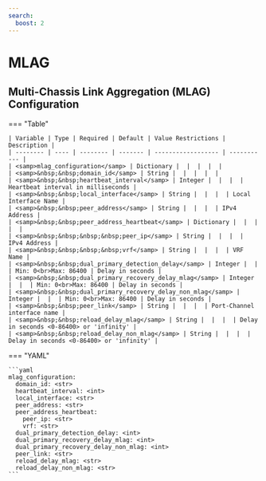 ```yaml
---
search:
  boost: 2
---
```


# MLAG
## Multi-Chassis Link Aggregation (MLAG) Configuration



=== "Table"

    | Variable | Type | Required | Default | Value Restrictions | Description |
    | -------- | ---- | -------- | ------- | ------------------ | ----------- |
    | <samp>mlag_configuration</samp> | Dictionary |  |  |  |  |
    | <samp>&nbsp;&nbsp;domain_id</samp> | String |  |  |  |  |
    | <samp>&nbsp;&nbsp;heartbeat_interval</samp> | Integer |  |  |  | Heartbeat interval in milliseconds |
    | <samp>&nbsp;&nbsp;local_interface</samp> | String |  |  |  | Local Interface Name |
    | <samp>&nbsp;&nbsp;peer_address</samp> | String |  |  |  | IPv4 Address |
    | <samp>&nbsp;&nbsp;peer_address_heartbeat</samp> | Dictionary |  |  |  |  |
    | <samp>&nbsp;&nbsp;&nbsp;&nbsp;peer_ip</samp> | String |  |  |  | IPv4 Address |
    | <samp>&nbsp;&nbsp;&nbsp;&nbsp;vrf</samp> | String |  |  |  | VRF Name |
    | <samp>&nbsp;&nbsp;dual_primary_detection_delay</samp> | Integer |  |  | Min: 0<br>Max: 86400 | Delay in seconds |
    | <samp>&nbsp;&nbsp;dual_primary_recovery_delay_mlag</samp> | Integer |  |  | Min: 0<br>Max: 86400 | Delay in seconds |
    | <samp>&nbsp;&nbsp;dual_primary_recovery_delay_non_mlag</samp> | Integer |  |  | Min: 0<br>Max: 86400 | Delay in seconds |
    | <samp>&nbsp;&nbsp;peer_link</samp> | String |  |  |  | Port-Channel interface name |
    | <samp>&nbsp;&nbsp;reload_delay_mlag</samp> | String |  |  |  | Delay in seconds <0-86400> or 'infinity' |
    | <samp>&nbsp;&nbsp;reload_delay_non_mlag</samp> | String |  |  |  | Delay in seconds <0-86400> or 'infinity' |

=== "YAML"

    ```yaml
    mlag_configuration:
      domain_id: <str>
      heartbeat_interval: <int>
      local_interface: <str>
      peer_address: <str>
      peer_address_heartbeat:
        peer_ip: <str>
        vrf: <str>
      dual_primary_detection_delay: <int>
      dual_primary_recovery_delay_mlag: <int>
      dual_primary_recovery_delay_non_mlag: <int>
      peer_link: <str>
      reload_delay_mlag: <str>
      reload_delay_non_mlag: <str>
    ```
